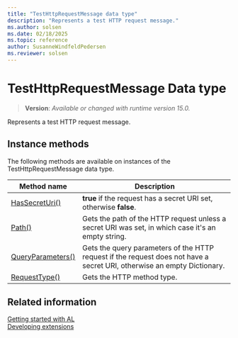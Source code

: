 ```yaml
---
title: "TestHttpRequestMessage data type"
description: "Represents a test HTTP request message."
ms.author: solsen
ms.date: 02/18/2025
ms.topic: reference
author: SusanneWindfeldPedersen
ms.reviewer: solsen
---
```

[//]: # (START>DO_NOT_EDIT)
[//]: # (IMPORTANT:Do not edit any of the content between here and the END>DO_NOT_EDIT.)
[//]: # (Any modifications should be made in the .xml files in the ModernDev repo.)
# TestHttpRequestMessage Data type
> **Version**: _Available or changed with runtime version 15.0._

Represents a test HTTP request message.



## Instance methods
The following methods are available on instances of the TestHttpRequestMessage data type.

|Method name|Description|
|-----------|-----------|
|[HasSecretUri()](testhttprequestmessage-hassecreturi-method.md)|**true** if the request has a secret URI set, otherwise **false**.|
|[Path()](testhttprequestmessage-path-method.md)|Gets the path of the HTTP request unless a secret URI was set, in which case it's an empty string.|
|[QueryParameters()](testhttprequestmessage-queryparameters-method.md)|Gets the query parameters of the HTTP request if the request does not have a secret URI, otherwise an empty Dictionary.|
|[RequestType()](testhttprequestmessage-requesttype-method.md)|Gets the HTTP method type.|

[//]: # (IMPORTANT: END>DO_NOT_EDIT)
## Related information  
[Getting started with AL](../devenv-get-started.md)  
[Developing extensions](../devenv-dev-overview.md)  